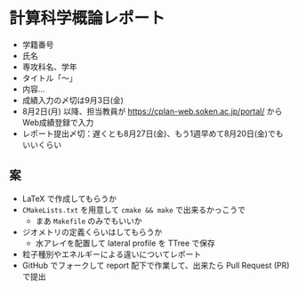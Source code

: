 # 計算科学概論レポート

- 学籍番号
- 氏名
- 専攻科名、学年
- タイトル「〜」
- 内容...
- 成績入力の〆切は9月3日(金)
- 8月2日(月) 以降、担当教員が <https://cplan-web.soken.ac.jp/portal/> からWeb成績登録で入力
- レポート提出〆切：遅くとも8月27日(金)、もう1週早めて8月20日(金)でもいいくらい

## 案

- LaTeX で作成してもらうか
- `CMakeLists.txt` を用意して `cmake && make` で出来るかっこうで
  - まあ `Makefile` のみでもいいか
- ジオメトリの定義くらいはしてもらうか
  - 水アレイを配置して lateral profile を TTree で保存
- 粒子種別やエネルギーによる違いについてレポート
- GitHub でフォークして report 配下で作業して、出来たら Pull Request (PR) で提出
